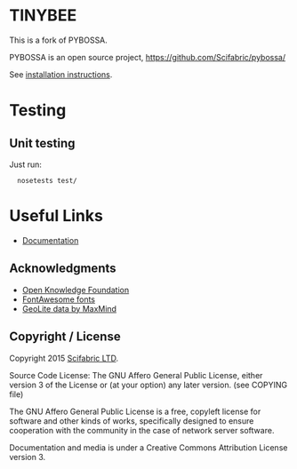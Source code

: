 
# TINYBEE

This is a fork of PYBOSSA.

PYBOSSA is an open source project, https://github.com/Scifabric/pybossa/

See [installation instructions](http://docs.pybossa.com/install/).

# Testing

## Unit testing

Just run:

```
  nosetests test/
```

# Useful Links

* [Documentation](http://docs.pybossa.com/)

## Acknowledgments

* [Open Knowledge Foundation](http://okfn.org/)
* [FontAwesome fonts](http://fortawesome.github.com/Font-Awesome/)
* [GeoLite data by MaxMind](http://www.maxmind.com)

## Copyright / License

Copyright 2015 [Scifabric LTD](https://scifabric.com).

Source Code License: The GNU Affero General Public License, either version 3 of the License
or (at your option) any later version. (see COPYING file)

The GNU Affero General Public License is a free, copyleft license for
software and other kinds of works, specifically designed to ensure
cooperation with the community in the case of network server software.

Documentation and media is under a Creative Commons Attribution License version
3.
